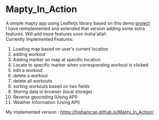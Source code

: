 # Mapty_In_Action
 
A simple mapty app using Leafletjs library based on this demo [project](https://mapty.netlify.app/) <br />
I have reimplemented and extended that version adding some extra features. Will add more features soon insha'allah <br />
Currently Implemented Features:
  1. Loading map based on user's current location
  2. adding workout
  3. Adding marker on map at specific location
  4. Locate to specific marker when corresponding workout is clicked
  5. edit a workout
  6. delete a workout
  7. delete all workouts
  8. sorting workouts based on two fields
  9. Storing data in browser (local storage)
  10. Reverse geocoding (Using API)
  11. Weather Information (Using API)
 
My implemented version : https://hishamcse.github.io/Mapty_In_Action/
